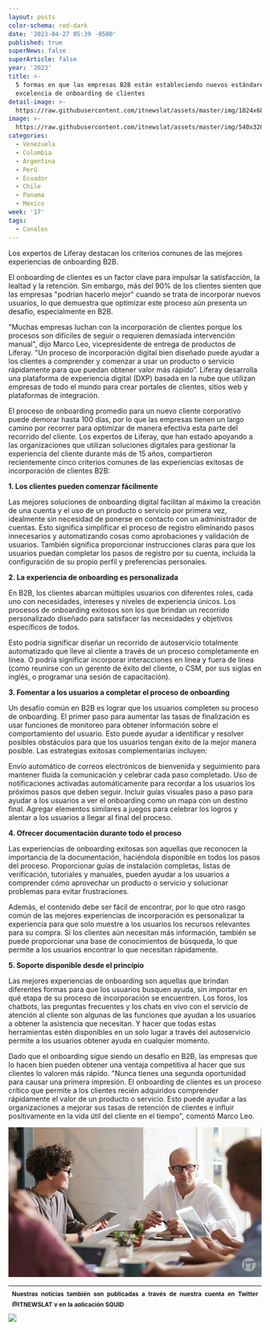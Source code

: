 ```yaml
---
layout: posts
color-schema: red-dark
date: '2023-04-27 05:39 -0500'
published: true
superNews: false
superArticle: false
year: '2023'
title: >-
  5 formas en que las empresas B2B están estableciendo nuevos estándares para la
  excelencia de onboarding de clientes
detail-image: >-
  https://raw.githubusercontent.com/itnewslat/assets/master/img/1024x680/Empresarios-Reunidos-g.jpg
image: >-
  https://raw.githubusercontent.com/itnewslat/assets/master/img/540x320/Empresarios-Reunidos-p.jpg
categories:
  - Venezuela
  - Colombia
  - Argentina
  - Perú
  - Ecuador
  - Chile
  - Panama
  - Mexico
week: '17'
tags:
  - Canales
---
```

Los expertos de Liferay destacan los criterios comunes de las mejores experiencias de onboarding B2B.

El onboarding de clientes es un factor clave para impulsar la satisfacción, la lealtad y la retención. Sin embargo, más del 90% de los clientes sienten que las empresas "podrían hacerlo mejor" cuando se trata de incorporar nuevos usuarios, lo que demuestra que optimizar este proceso aún presenta un desafío, especialmente en B2B.

"Muchas empresas luchan con la incorporación de clientes porque los procesos son difíciles de seguir o requieren demasiada intervención manual", dijo Marco Leo, vicepresidente de entrega de productos de Liferay. "Un proceso de incorporación digital bien diseñado puede ayudar a los clientes a comprender y comenzar a usar un producto o servicio rápidamente para que puedan obtener valor más rápido”. Liferay desarrolla una plataforma de experiencia digital (DXP) basada en la nube que utilizan empresas de todo el mundo para crear portales de clientes, sitios web y plataformas de integración.
 
El proceso de onboarding promedio para un nuevo cliente corporativo puede demorar hasta 100 días, por lo que las empresas tienen un largo camino por recorrer para optimizar de manera efectiva esta parte del recorrido del cliente. Los expertos de Liferay, que han estado apoyando a las organizaciones que utilizan soluciones digitales para gestionar la experiencia del cliente durante más de 15 años, compartieron recientemente cinco criterios comunes de las experiencias exitosas de incorporación de clientes B2B:
 
**1. Los clientes pueden comenzar fácilmente**
 
Las mejores soluciones de onboarding digital facilitan al máximo la creación de una cuenta y el uso de un producto o servicio por primera vez, idealmente sin necesidad de ponerse en contacto con un administrador de cuentas. Esto significa simplificar el proceso de registro eliminando pasos innecesarios y automatizando cosas como aprobaciones y validación de usuarios. También significa proporcionar instrucciones claras para que los usuarios puedan completar los pasos de registro por su cuenta, incluida la configuración de su propio perfil y preferencias personales.

**2. La experiencia de onboarding es personalizada**

En B2B, los clientes abarcan múltiples usuarios con diferentes roles, cada uno con necesidades, intereses y niveles de experiencia únicos. Los procesos de onboarding exitosos son los que brindan un recorrido personalizado diseñado para satisfacer las necesidades y objetivos específicos de todos.

Esto podría significar diseñar un recorrido de autoservicio totalmente automatizado que lleve al cliente a través de un proceso completamente en línea. O podría significar incorporar interacciones en línea y fuera de línea (como reunirse con un gerente de éxito del cliente, o CSM, por sus siglas en inglés, o programar una sesión de capacitación).

**3. Fomentar a los usuarios a completar el proceso de onboarding**
 
Un desafío común en B2B es lograr que los usuarios completen su proceso de onboarding. El primer paso para aumentar las tasas de finalización es usar funciones de monitoreo para obtener información sobre el comportamiento del usuario. Esto puede ayudar a identificar y resolver posibles obstáculos para que los usuarios tengan éxito de la mejor manera posible. Las estrategias exitosas complementarias incluyen:

Envío automático de correos electrónicos de bienvenida y seguimiento para mantener fluida la comunicación y celebrar cada paso completado.
Uso de notificaciones activadas automáticamente para recordar a los usuarios los próximos pasos que deben seguir.
Incluir guías visuales paso a paso para ayudar a los usuarios a ver el onboarding como un mapa con un destino final.
Agregar elementos similares a juegos para celebrar los logros y alentar a los usuarios a llegar al final del proceso.

**4. Ofrecer documentación durante todo el proceso**

Las experiencias de onboarding exitosas son aquellas que reconocen la importancia de la documentación, haciéndola disponible en todos los pasos del proceso. Proporcionar guías de instalación completas, listas de verificación, tutoriales y manuales, pueden ayudar a los usuarios a comprender cómo aprovechar un producto o servicio y solucionar problemas para evitar frustraciones.

Además, el contenido debe ser fácil de encontrar, por lo que otro rasgo común de las mejores experiencias de incorporación es personalizar la experiencia para que solo muestre a los usuarios los recursos relevantes para su compra. Si los clientes aún necesitan más información, también se puede proporcionar una base de conocimientos de búsqueda, lo que permite a los usuarios encontrar lo que necesitan rápidamente.

**5. Soporte disponible desde el principio**
 
Las mejores experiencias de onboarding son aquellas que brindan diferentes formas para que los usuarios busquen ayuda, sin importar en qué etapa de su proceso de incorporación se encuentren. Los foros, los chatbots, las preguntas frecuentes y los chats en vivo con el servicio de atención al cliente son algunas de las funciones que ayudan a los usuarios a obtener la asistencia que necesitan. Y hacer que todas estas herramientas estén disponibles en un solo lugar a través del autoservicio permite a los usuarios obtener ayuda en cualquier momento.

Dado que el onboarding sigue siendo un desafío en B2B, las empresas que lo hacen bien pueden obtener una ventaja competitiva al hacer que sus clientes lo valoren más rápido. "Nunca tienes una segunda oportunidad para causar una primera impresión. El onboarding de clientes es un proceso crítico que permite a los clientes recién adquiridos comprender rápidamente el valor de un producto o servicio. Esto puede ayudar a las organizaciones a mejorar sus tasas de retención de clientes e influir positivamente en la vida útil del cliente en el tiempo", comentó Marco Leo.

![](https://raw.githubusercontent.com/itnewslat/assets/master/img/540x320/Empresarios-Reunidos-p.jpg)

<table style="height: 42px;" width="569">
<tbody>
<tr>
<td style="text-align: justify;"><sub><strong>Nuestras noticias también son publicadas a través de nuestra cuenta en Twitter <a href="https://twitter.com/itnewslat?lang=es">@ITNEWSLAT</a> y en la aplicación <a href="https://squidapp.co/en/">SQUID</a></strong></sub></td>
</tr>
</tbody>
</table>
<img src="https://tracker.metricool.com/c3po.jpg?hash=56f88a41e39ab42c063cc51676587a04"/>